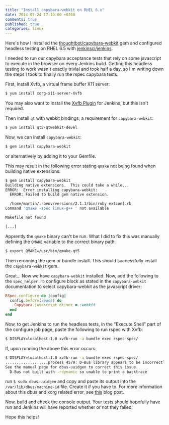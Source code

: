 ```yaml
---
title: "Install capybara-webkit on RHEL 6.x"
date: 2014-07-24 17:10:00 +0200
comments: true
published: true
categories: linux
---
```


Here's how I installed the [thoughtbot/capybara-webkit](https://github.com/thoughtbot/capybara-webkit) gem and configured headless testing on RHEL 6.5 with [jenkinsci/jenkins](https://github.com/jenkinsci/jenkins).

I needed to run our capybara acceptance tests that rely on some javascript to execute in the browser on every Jenkins build. Getting this headless testing to work wasn't exactly trivial and took half a day, so I'm writing down the steps I took to finally run the rspec capybara tests.

First, install Xvfb, a virtual frame buffer X11 server:
```bash
$ yum install xorg-x11-server-Xvfb
```

You may also want to install the [Xvfb Plugin](https://wiki.jenkins-ci.org/display/JENKINS/Xvfb+Plugin) for Jenkins, but this isn't required.

Then install ``qt`` with webkit bindings, a requirement for ``capybara-webkit``:

```bash
$ yum install qt5-qtwebkit-devel
```

Now, we can install ``capybara-webkit``:

```bash
$ gem install capybara-webkit
```

or alternatively by adding it to your Gemfile.

This may result in the following error stating ``qmake`` not being found when building native extensions:

```bash
$ gem install capybara-webkit
Building native extensions.  This could take a while...
ERROR:  Error installing capybara-webkit:
  ERROR: Failed to build gem native extension.

  /home/martin/.rbenv/versions/2.1.1/bin/ruby extconf.rb
Command 'qmake -spec linux-g++ ' not available

Makefile not found

[...]
```

Apprently the ``qmake`` binary can't be run. What I did to fix this was manually defining the ``QMAKE`` variable to the correct binary path:

```bash
$ export QMAKE=/usr/bin/qmake-qt5
```

Then rerunning the gem or bundle install. This should successfully install the ``capybara-webkit`` gem.

Great... Now we have ``capybara-webkit`` installed. Now, add the following to the ``spec_helper.rb`` configure block as stated in the ``capybara-webkit`` documentation to select capybara-webkit as the javascript driver:

```ruby
RSpec.configure do |config|
  config.before(:each) do
    Capybara.javascript_driver = :webkit
  end
end
```

Now, to get Jenkins to run the headless tests, in the "Execute Shell"  part of the configure job page, paste the following to run rspec with Xvfb:

```bash
$ DISPLAY=localhost:1.0 xvfb-run -a bundle exec rspec spec/
```

If, upon running the above this error occurs:

```bash
$ DISPLAY=localhost:1.0 xvfb-run -a bundle exec rspec spec/
...................process 4579: D-Bus library appears to be incorrectly set up; failed to read machine uuid: Failed to open "/var/lib/dbus/machine-id": No such file or directory
See the manual page for dbus-uuidgen to correct this issue.
  D-Bus not built with -rdynamic so unable to print a backtrace
```

run ``$ sudo dbus-uuidgen`` and copy and paste its output into the ``/var/lib/dbus/machine-id`` file. Create it if you have to. For more information about this dbus and xorg related error, see [this](http://www.torkwrench.com/2011/12/16/d-bus-library-appears-to-be-incorrectly-set-up-failed-to-read-machine-uuid-failed-to-open-varlibdbusmachine-id/) blog post.

Now, build and check the console output. Your tests should hopefully have run and Jenkins will have reported whether or not they failed.

Hope this helps!



